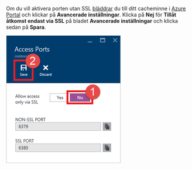 Om du vill aktivera porten utan SSL [bläddrar](../articles/redis-cache/cache-configure.md#configure-redis-cache-settings) du till ditt cacheminne i [Azure Portal](https://portal.azure.com) och klickar på **Avancerade inställningar**. Klicka på **Nej** för **Tillåt åtkomst endast via SSL** på bladet **Avancerade inställningar** och klicka sedan på **Spara**.

![Inställningar för Redis-cache](media/redis-cache-non-ssl-port/redis-cache-non-ssl-port.png)



<!--HONumber=Feb17_HO2-->



